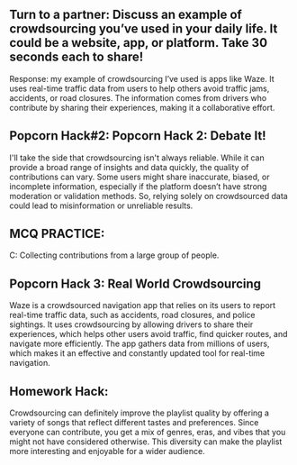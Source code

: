 ## Turn to a partner: Discuss an example of crowdsourcing you’ve used in your daily life. It could be a website, app, or platform. Take 30 seconds each to share!

Response: my example of crowdsourcing I’ve used is apps like Waze. It uses real-time traffic data from users to help others avoid traffic jams, accidents, or road closures. The information comes from drivers who contribute by sharing their experiences, making it a collaborative effort. 

## Popcorn Hack#2: Popcorn Hack 2: Debate It!
I'll take the side that crowdsourcing isn't always reliable. While it can provide a broad range of insights and data quickly, the quality of contributions can vary. Some users might share inaccurate, biased, or incomplete information, especially if the platform doesn’t have strong moderation or validation methods. So, relying solely on crowdsourced data could lead to misinformation or unreliable results.

## MCQ PRACTICE:
C: Collecting contributions from a large group of people.

## Popcorn Hack 3: Real World Crowdsourcing
Waze is a crowdsourced navigation app that relies on its users to report real-time traffic data, such as accidents, road closures, and police sightings. It uses crowdsourcing by allowing drivers to share their experiences, which helps other users avoid traffic, find quicker routes, and navigate more efficiently. The app gathers data from millions of users, which makes it an effective and constantly updated tool for real-time navigation.

## Homework Hack:
Crowdsourcing can definitely improve the playlist quality by offering a variety of songs that reflect different tastes and preferences. Since everyone can contribute, you get a mix of genres, eras, and vibes that you might not have considered otherwise. This diversity can make the playlist more interesting and enjoyable for a wider audience.